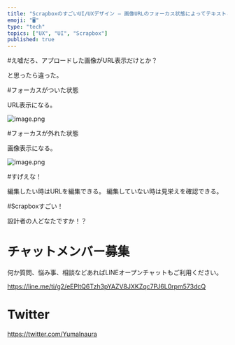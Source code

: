 ```yaml
---
title: "ScrapboxのすごいUI/UXデザイン – 画像URLのフォーカス状態によってテキストと画像が切り替わる"
emoji: "🖥"
type: "tech"
topics: ["UX", "UI", "Scrapbox"]
published: true
---
```


#え嘘だろ、アプロードした画像がURL表示だけとか？

と思ったら違った。

#フォーカスがついた状態

URL表示になる。

![image.png](https://qiita-image-store.s3.amazonaws.com/0/89618/51c37601-df24-22ab-7440-369697956425.png)

#フォーカスが外れた状態

画像表示になる。

![image.png](https://qiita-image-store.s3.amazonaws.com/0/89618/0d7049a7-9146-dd86-e6ab-c240957e9ea5.png)

#すげえな！

編集したい時はURLを編集できる。
編集していない時は見栄えを確認できる。

#Scrapboxすごい！

設計者の人どなたですか！？








<!-- Update From Qiita API -->

# チャットメンバー募集


何か質問、悩み事、相談などあればLINEオープンチャットもご利用ください。

https://line.me/ti/g2/eEPltQ6Tzh3pYAZV8JXKZqc7PJ6L0rpm573dcQ





# Twitter


https://twitter.com/YumaInaura


<!-- Update From Qiita API -->


